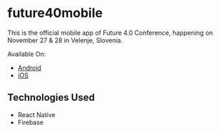 # future40mobile
This is the official mobile app of Future 4.0 Conference, happening on November 27 & 28 in Velenje, Slovenia.

Available On:
* [Android](https://play.google.com/store/apps/details?id=com.future40)
* [iOS](https://itunes.apple.com/app/id1442075112)

## Technologies Used
* React Native
* Firebase

